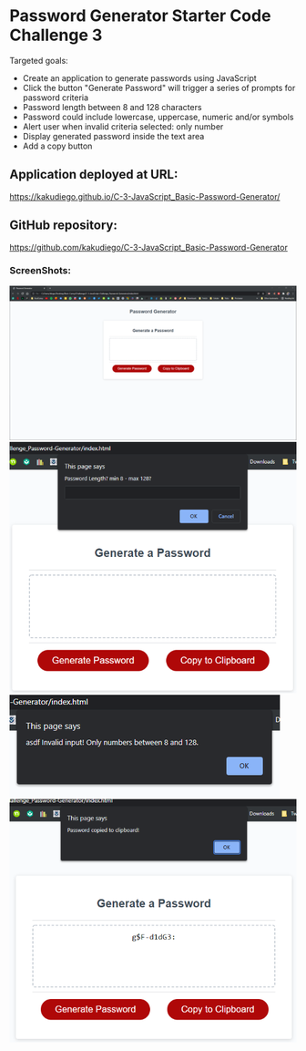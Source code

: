 # Password Generator Starter Code Challenge 3

Targeted goals:

- Create an application to generate passwords using JavaScript
- Click the button "Generate Password" will trigger a series of prompts for password criteria
- Password length between 8 and 128 characters
- Password could include lowercase, uppercase, numeric and/or symbols
- Alert user when invalid criteria selected: only number
- Display generated password inside the text area
- Add a copy button

## Application deployed at URL:

https://kakudiego.github.io/C-3-JavaScript_Basic-Password-Generator/

## GitHub repository:

https://github.com/kakudiego/C-3-JavaScript_Basic-Password-Generator

### ScreenShots:

<img src="./assets/images/C-3-JavaScript_Basic-Password-Generator_01.png">
<img src="./assets/images/C-3-JavaScript_Basic-Password-Generator_02.png">
<img src="./assets/images/C-3-JavaScript_Basic-Password-Generator_only-numbers.png">
<img src="./assets/images/C-3-JavaScript_Basic-Password-Generator_final-copy.png">
